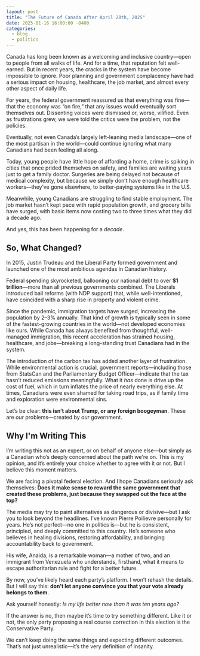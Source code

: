 ```yaml
---
layout: post
title: "The Future of Canada After April 28th, 2025"
date: 2025-01-16 16:00:00 -0400
categories:
  - blog
  - politics
---
```


Canada has long been known as a welcoming and inclusive country—open to people from all walks of life. And for a time, that reputation felt well-earned. But in recent years, the cracks in the system have become impossible to ignore. Poor planning and government complacency have had a serious impact on housing, healthcare, the job market, and almost every other aspect of daily life.

For years, the federal government reassured us that everything was fine—that the economy was “on fire,” that any issues would eventually sort themselves out. Dissenting voices were dismissed or, worse, vilified. Even as frustrations grew, we were told the critics were the problem, not the policies.

Eventually, not even Canada’s largely left-leaning media landscape—one of the most partisan in the world—could continue ignoring what many Canadians had been feeling all along.

Today, young people have little hope of affording a home, crime is spiking in cities that once prided themselves on safety, and families are waiting years just to get a family doctor. Surgeries are being delayed not because of medical complexity, but because we simply don’t have enough healthcare workers—they’ve gone elsewhere, to better-paying systems like in the U.S.

Meanwhile, young Canadians are struggling to find stable employment. The job market hasn’t kept pace with rapid population growth, and grocery bills have surged, with basic items now costing two to three times what they did a decade ago.

And yes, this has been happening for a _decade_.

## So, What Changed?

In 2015, Justin Trudeau and the Liberal Party formed government and launched one of the most ambitious agendas in Canadian history.

Federal spending skyrocketed, ballooning our national debt to over **$1 trillion**—more than all previous governments combined. The Liberals introduced bail reforms (with NDP support) that, while well-intentioned, have coincided with a sharp rise in property and violent crime.

Since the pandemic, immigration targets have surged, increasing the population by 2–3% annually. That kind of growth is typically seen in some of the fastest-growing countries in the world—not developed economies like ours. While Canada has always benefited from thoughtful, well-managed immigration, this recent acceleration has strained housing, healthcare, and jobs—breaking a long-standing trust Canadians had in the system.

The introduction of the carbon tax has added another layer of frustration. While environmental action is crucial, government reports—including those from StatsCan and the Parliamentary Budget Officer—indicate that the tax hasn’t reduced emissions meaningfully. What it _has_ done is drive up the cost of fuel, which in turn inflates the price of nearly everything else. At times, Canadians were even shamed for taking road trips, as if family time and exploration were environmental sins.

Let’s be clear: **this isn’t about Trump, or any foreign boogeyman**. These are _our_ problems—created by _our_ government.

## Why I'm Writing This

I’m writing this not as an expert, or on behalf of anyone else—but simply as a Canadian who’s deeply concerned about the path we're on. This is my opinion, and it’s entirely your choice whether to agree with it or not. But I believe this moment matters.

We are facing a pivotal federal election. And I hope Canadians seriously ask themselves: **Does it make sense to reward the same government that created these problems, just because they swapped out the face at the top?**

The media may try to paint alternatives as dangerous or divisive—but I ask you to look beyond the headlines. I’ve known Pierre Poilievre personally for years. He’s not perfect—no one in politics is—but he is consistent, principled, and deeply committed to this country. He’s someone who believes in healing divisions, restoring affordability, and bringing accountability back to government.

His wife, Anaida, is a remarkable woman—a mother of two, and an immigrant from Venezuela who understands, firsthand, what it means to escape authoritarian rule and fight for a better future.

By now, you’ve likely heard each party’s platform. I won’t rehash the details. But I will say this: **don’t let anyone convince you that your vote already belongs to them**.

Ask yourself honestly: _Is my life better now than it was ten years ago?_

If the answer is no, then maybe it’s time to try something different. Like it or not, the only party proposing a real course correction in this election is the Conservative Party.

We can’t keep doing the same things and expecting different outcomes. That’s not just unrealistic—it’s the very definition of insanity.

